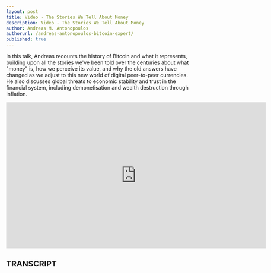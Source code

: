 ```yaml
---
layout: post
title: Video - The Stories We Tell About Money
description: Video - The Stories We Tell About Money
author: Andreas M. Antonopoulos
authorurl: /andreas-antonopoulos-bitcoin-expert/
published: true
---
```


<p>In this talk, Andreas recounts the history of Bitcoin and what it represents, building upon all the stories we've been told over the centuries about what "money" is, how we perceive its value, and why the old answers have changed as we adjust to this new world of digital peer-to-peer currencies. He also discusses global threats to economic stability and trust in the financial system, including demonetisation and wealth destruction through inflation.</p>

<center><iframe width="700" height="394" src="https://www.youtube.com/embed/ONvg9SbauMg?list=PLPQwGV1aLnTthcG265_FYSaV24hFScvC0" frameborder="0" allowfullscreen></iframe></center>

<h2>TRANSCRIPT</h2>
